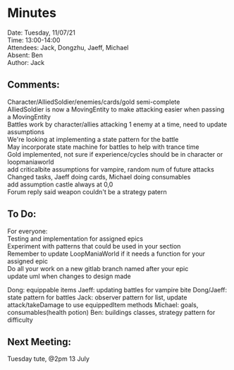 # Minutes
Date: Tuesday, 11/07/21\
Time: 13:00-14:00\
Attendees: Jack, Dongzhu, Jaeff, Michael\
Absent: Ben\
Author: Jack

## Comments:
Character/AlliedSoldier/enemies/cards/gold semi-complete\
AlliedSoldier is now a MovingEntity to make attacking easier when passing a MovingEntity\
Battles work by character/allies attacking 1 enemy at a time, need to update assumptions\
We're looking at implementing a state pattern for the battle\
May incorporate state machine for battles to help with trance time\
Gold implemented, not sure if experience/cycles should be in character or loopmaniaworld\
add criticalbite assumptions for vampire, random num of future attacks\
Changed tasks, Jaeff doing cards, Michael doing consumables\
add assumption castle always at 0,0\
Forum reply said weapon couldn't be a strategy patern

## To Do:
For everyone:\
Testing and implementation for assigned epics\
Experiment with patterns that could be used in your section\
Remember to update LoopManiaWorld if it needs a function for your assigned epic\
Do all your work on a new gitlab branch named after your epic\
update uml when changes to design made

Dong: equippable items
Jaeff: updating battles for vampire bite
Dong/Jaeff: state pattern for battles
Jack: observer pattern for list<AlliedSoldier>, update attack/takeDamage to use equippedItem methods
Michael: goals, consumables(health potion)
Ben: buildings classes, strategy pattern for difficulty

## Next Meeting:
Tuesday tute, @2pm 13 July